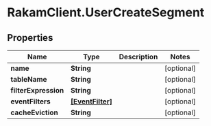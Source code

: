 # RakamClient.UserCreateSegment

## Properties
Name | Type | Description | Notes
------------ | ------------- | ------------- | -------------
**name** | **String** |  | [optional] 
**tableName** | **String** |  | [optional] 
**filterExpression** | **String** |  | [optional] 
**eventFilters** | [**[EventFilter]**](EventFilter.md) |  | [optional] 
**cacheEviction** | **String** |  | [optional] 


